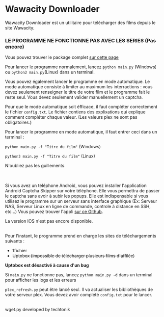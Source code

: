# Wawacity Downloader

Wawacity Downloader est un utilitaire pour télécharger des films depuis le site Wawacity.

### LE PROGRAMME NE FONCTIONNE PAS AVEC LES SERIES (Pas encore)

Vous pouvez trouver le package complet 
<a href="https://github.com/teo-ldsm/Wawacity_Downloader/releases/latest">
sur cette page
</a>

Pour lancer le programme normalement, lancez ```python main.py``` (Windows) ou ```python3 main.py```(Linux) dans un terminal.

Vous pouvez également lancer le programme en mode automatique. Le mode automatique consiste à limiter au maximum les interractions : vous devez seulement renseigner le titre de votre film et le programme fait le reste seul. Vous devez seulement valider manuellement un captcha.

Pour que le mode automatique soit éfficace, il faut compléter correctement le fichier ```config.txt```. Le fichier contiens des explixations qui explique comment compléter chaque valeur. (Les valeurs plex ne sont pas obligatoires.)

Pour lancer le programme en mode automatique, il faut entrer ceci dans un terminal :

```python main.py -f "Titre du film"``` (Windows)

```python3 main.py -f "Titre du film"``` (Linux)

N'oubliez pas les guillements


<br>
<br>
Si vous avez un téléphone Android, vous pouvez installer l'application 
Android Captcha Skipper sur votre téléphone. Elle vous permettra de passer le captcha sans avoir à subir les popups. Elle est indispensable si vous utilisez le programme sur un serveur sans interface graphique (Ex: Serveur NAS, Serveur Linux en ligne de commande, controle à distance en SSH, etc...) Vous pouvez trouver l'appli 
<a href="https://github.com/teo-ldsm/CaptchaSkipper/releases/latest">sur ce 
Github</a>.

La version IOS n'est pas encore disponible.

<br>
Pour l'instant, le programme prend en charge les sites de téléchargements suivants :

- 1fichier
- ~~Uptobox (impossible de télécharger plusieurs films d'affilée)~~

**Uptobox est désactivé à cause d'un bug** 

Si ```main.py``` ne fonctionne pas, lancez ```python main.py -d``` dans 
un terminal pour afficher les logs et les erreurs

```plex_refresh.py``` peut être lancé seul. Il va actualiser les bibliothèques de votre serveur plex. Vous devez avoir complété ```config.txt``` pour le lancer.
<br>
<br>

wget.py developed by techtonik
